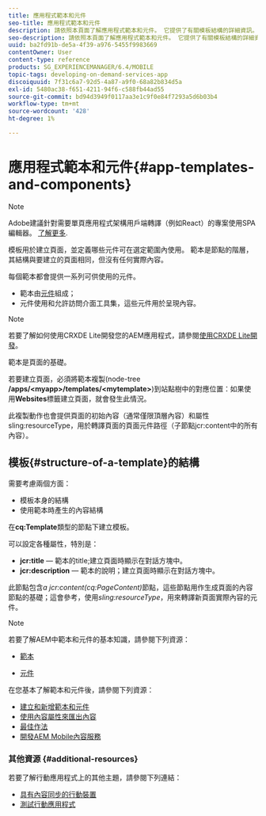 ```yaml
---
title: 應用程式範本和元件
seo-title: 應用程式範本和元件
description: 請依照本頁面了解應用程式範本和元件。 它提供了有關模板結構的詳細資訊。
seo-description: 請依照本頁面了解應用程式範本和元件。 它提供了有關模板結構的詳細資訊。
uuid: ba2fd91b-de5a-4f39-a976-5455f9983669
contentOwner: User
content-type: reference
products: SG_EXPERIENCEMANAGER/6.4/MOBILE
topic-tags: developing-on-demand-services-app
discoiquuid: 7f31c6a7-92d5-4a87-a9f0-68a82b834d5a
exl-id: 5480ac38-f651-4211-94f6-c588fb44ad55
source-git-commit: bd94d3949f0117aa3e1c9f0e84f7293a5d6b03b4
workflow-type: tm+mt
source-wordcount: '428'
ht-degree: 1%

---
```


# 應用程式範本和元件{#app-templates-and-components}

>[!NOTE]
>
>Adobe建議針對需要單頁應用程式架構用戶端轉譯（例如React）的專案使用SPA編輯器。 [了解更多](/help/sites-developing/spa-overview.md).

模板用於建立頁面，並定義哪些元件可在選定範圍內使用。 範本是節點的階層，其結構與要建立的頁面相同，但沒有任何實際內容。

每個範本都會提供一系列可供使用的元件。

* 範本由[元件](/help/sites-developing/components.md)組成；
* 元件使用和允許訪問介面工具集，這些元件用於呈現內容。

>[!NOTE]
>
>若要了解如何使用CRXDE Lite開發您的AEM應用程式，請參閱[使用CRXDE Lite開發](/help/sites-developing/developing-with-crxde-lite.md)。

範本是頁面的基礎。

若要建立頁面，必須將範本複製(node-tree **/apps/&lt;myapp>/templates/&lt;mytemplate>**)到站點樹中的對應位置：如果使用&#x200B;**Websites**&#x200B;標籤建立頁面，就會發生此情況。

此複製動作也會提供頁面的初始內容（通常僅限頂層內容）和屬性sling:resourceType，用於轉譯頁面的頁面元件路徑（子節點jcr:content中的所有內容）。

## 模板{#structure-of-a-template}的結構

需要考慮兩個方面：

* 模板本身的結構
* 使用範本時產生的內容結構

在&#x200B;**cq:Template**&#x200B;類型的節點下建立模板。

可以設定各種屬性，特別是：

* **jcr:title**  — 範本的title;建立頁面時顯示在對話方塊中。
* **jcr:description**  — 範本的說明；建立頁面時顯示在對話方塊中。

此節點包含&#x200B;*a jcr:content(cq:PageContent)*&#x200B;節點，這些節點用作生成頁面的內容節點的基礎；這會參考，使用&#x200B;*sling:resourceType*，用來轉譯新頁面實際內容的元件。

>[!NOTE]
>
>若要了解AEM中範本和元件的基本知識，請參閱下列資源：
>
>* [範本](/help/sites-developing/templates.md)
* [元件](/help/sites-developing/components.md)



在您基本了解範本和元件後，請參閱下列資源：

* [建立和新增範本和元件](/help/mobile/mobile-ondemand-app-templates.md)
* [使用內容屬性來匯出內容](/help/mobile/on-demand-content-properties-exporting.md)
* [最佳作法](/help/mobile/best-practices-aem-mobile.md)
* [開發AEM Mobile內容服務](/help/mobile/developing-content-services.md)

### 其他資源 {#additional-resources}

若要了解行動應用程式上的其他主題，請參閱下列連結：

* [具有內容同步的行動裝置](/help/mobile/mobile-ondemand-contentsync.md)
* [測試行動應用程式](/help/mobile/develop-mobile-apps-testing.md)
